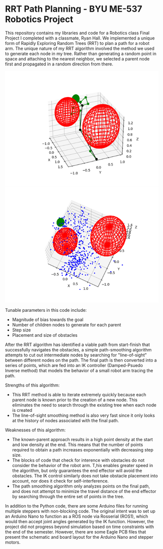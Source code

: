 # RRT Path Planning - BYU ME-537 Robotics Project
This repository contains my libraries and code for a Robotics class Final Project I completed with a classmate, Ryan Hall. We implemented a unique form of Rapidly Exploring Random Trees (RRT) to plan a path for a robot arm. The unique nature of my RRT algorithm involved the method we used to generate each node in my tree. Rather than generating a random point in space and attaching to the nearest neighbor, we selected a parent node first and propagated in a random direction from there.

![Image of successful completion of an RRT path](/Video+Images/PlannedPath1b.png)
![Image of successful completion of an RRT path](/Video+Images/PointCloud.png)


Tunable parameters in this code include:
  - Magnitude of bias towards the goal
  - Number of children nodes to generate for each parent
  - Step size
  - Placement and size of obstacles

After the RRT algorithm has identified a viable path from start-finish that successfully navigates the obstacles, a simple path-smoothing algorithm attempts to cut out intermediate nodes by searching for "line-of-sight" between different nodes on the path. The final path is then converted into a series of points, which are fed into an IK controller (Damped-Psuedo Inverse method) that models the behavior of a small robot arm tracing the path.

Strengths of this algorithm:
  - This RRT method is able to iterate extremely quickly because each parent node is known prior to the creation of a new node. This eliminates the need to search through the existing tree when each node is created
  - The line-of-sight smoothing method is also very fast since it only looks at the history of nodes associated with the final path.

Weaknesses of this algorithm:
  - The known-parent approach results in a high point density at the start and low density at the end. This means that the number of points required to obtain a path increases exponentially with decreasing step size.
  - The blocks of code that check for interence with obstacles do not consider the behavior of the robot arm. T,his enables greater speed in the algorithm, but only guarantees the end effector will avoid the obstacles. The IK control similarly does not take obstacle placement into account, nor does it check for self-interference.
  - The path smoothing algorithm only analyzes points on the final path, and does not attempt to minimize the travel distance of the end effector by searching through the entire set of points in the tree.
 
In addition to the Python code, there are some Arduino files for running multiple steppers with non-blocking code. The original intent was to set up an Arduino Nano to function as a ROS node via Rosserial (ROS1), which would then accept joint angles generated by the IK function. However, the project did not progress beyond simulation based on time constraints with the end of the semester. However, there are some Eagle PCB files that present the schematic and board layout for the Arduino Nano and stepper motors.
